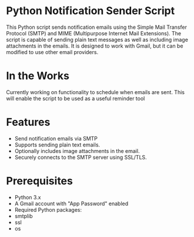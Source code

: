 # Python Notification Sender Script #
This Python script sends notification emails using the Simple Mail Transfer Protocol (SMTP) and MIME (Multipurpose Internet Mail Extensions). The script is capable of sending plain text messages as well as including image attachments in the emails. 
It is designed to work with Gmail, but it can be modified to use other email providers.

# In the Works #
Currently working on functionality to schedule when emails are sent. This will enable the script to be used as a useful reminder tool

# Features #
- Send notification emails via SMTP
- Supports sending plain text emails.
- Optionally includes image attachments in the email.
- Securely connects to the SMTP server using SSL/TLS.
# Prerequisites #
- Python 3.x
- A Gmail account with "App Password" enabled
- Required Python packages:
- smtplib
- ssl
- os
